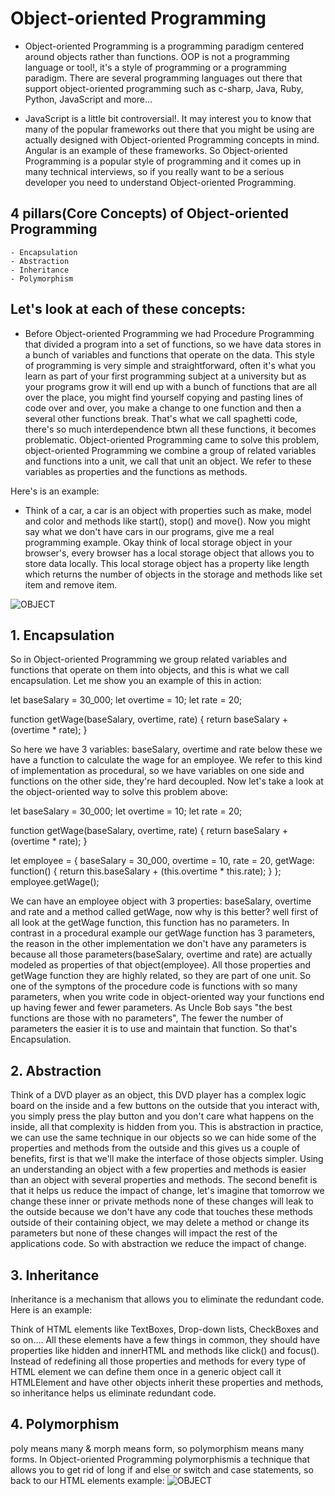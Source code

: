 # Object-oriented Programming

- Object-oriented Programming is a programming paradigm centered around objects rather than functions. OOP is not a programming language or tool!, it's a style of programming or a programming paradigm. There are several programming languages out there that support object-oriented programming such as c-sharp, Java, Ruby, Python, JavaScript and more...

- JavaScript is a little bit controversial!. It may interest you to know that many of the popular frameworks out there that you might be using are actually designed with Object-oriented Programming concepts in mind. Angular is an example of these frameworks. So Object-oriented Programming is a popular style of programming and it comes up in many technical interviews, so if you really want to be a serious developer you need to understand Object-oriented Programming.

## 4 pillars(Core Concepts) of Object-oriented Programming

    - Encapsulation
    - Abstraction
    - Inheritance
    - Polymorphism

## Let's look at each of these concepts:

- Before Object-oriented Programming we had Procedure Programming that divided a program into a set of functions, so we have data stores in a bunch of variables and functions that operate on the data. This style of programming is very simple and straightforward, often it's what you learn as part of your first programming subject at a university but as your programs grow it will end up with a bunch of functions that are all over the place, you might find yourself copying and pasting lines of code over and over, you make a change to one function and then a several other functions break. That's what we call spaghetti code, there's so much interdependence btwn all these functions, it becomes problematic. Object-oriented Programming came to solve this problem, object-oriented Programming we combine a group of related variables and functions into a unit, we call that unit an object. We refer to these variables as properties and the functions as methods.

Here's is an example:

- Think of a car, a car is an object with properties such as make, model and color and methods like start(), stop() and move(). Now you might say what we don't have cars in our programs, give me a real programming example. Okay think of local storage object in your browser's, every browser has a local storage object that allows you to store data locally. This local storage object has a property like length which returns the number of objects in the storage and methods like set item and remove item.

![OBJECT](https://private-user-images.githubusercontent.com/125453474/326393800-36b4bd05-1ecc-4b25-a6d1-36de4c3d17e6.png?jwt=eyJhbGciOiJIUzI1NiIsInR5cCI6IkpXVCJ9.eyJpc3MiOiJnaXRodWIuY29tIiwiYXVkIjoicmF3LmdpdGh1YnVzZXJjb250ZW50LmNvbSIsImtleSI6ImtleTUiLCJleHAiOjE3MTg1NzE2MzQsIm5iZiI6MTcxODU3MTMzNCwicGF0aCI6Ii8xMjU0NTM0NzQvMzI2MzkzODAwLTM2YjRiZDA1LTFlY2MtNGIyNS1hNmQxLTM2ZGU0YzNkMTdlNi5wbmc_WC1BbXotQWxnb3JpdGhtPUFXUzQtSE1BQy1TSEEyNTYmWC1BbXotQ3JlZGVudGlhbD1BS0lBVkNPRFlMU0E1M1BRSzRaQSUyRjIwMjQwNjE2JTJGdXMtZWFzdC0xJTJGczMlMkZhd3M0X3JlcXVlc3QmWC1BbXotRGF0ZT0yMDI0MDYxNlQyMDU1MzRaJlgtQW16LUV4cGlyZXM9MzAwJlgtQW16LVNpZ25hdHVyZT1mMDIxYmZhMjJiOTY2ZDNlZjZlMTgwODY4NjhhOThiMzA3YmQzZDcwZWM2N2Y2YTZjMTlkMTk5M2JkYzUxMmZmJlgtQW16LVNpZ25lZEhlYWRlcnM9aG9zdCZhY3Rvcl9pZD0wJmtleV9pZD0wJnJlcG9faWQ9MCJ9.D7jQGxvZYnJAMGZOCzERd7OgRKyK8uXy1NXtn6mWnds)

## 1. Encapsulation

So in Object-oriented Programming we group related variables and functions that operate on them into objects, and this is what we call encapsulation. Let me show you an example of this in action:


let baseSalary = 30_000;
let overtime = 10;
let rate = 20;

function getWage(baseSalary, overtime, rate) {
  return baseSalary + (overtime * rate);
}

So here we have 3 variables: baseSalary, overtime and rate below these we have a function to calculate the wage for an employee. We refer to this kind of implementation as procedural, so we have variables on one side and functions on the other side, they're hard decoupled. Now let's take a look at the object-oriented way to solve this problem above:


let baseSalary = 30_000;
let overtime = 10;
let rate = 20;

function getWage(baseSalary, overtime, rate) {
  return baseSalary + (overtime * rate);
}

let employee = {
  baseSalary = 30_000,
  overtime = 10,
  rate = 20,
  getWage: function() {
    return this.baseSalary + (this.overtime * this.rate);
  }
};
employee.getWage();


We can have an employee object with 3 properties: baseSalary, overtime and rate and a method called getWage, now why is this better? well first of all look at the getWage function, this function has no parameters. In contrast in a procedural example our getWage function has 3 parameters, the reason in the other implementation we don't have any parameters is because all those parameters(baseSalary, overtime and rate) are actually modeled as properties of that object(employee). All those properties and getWage function they are highly related, so they are part of one unit. So one of the symptons of the procedure code is functions with so many parameters, when you write code in object-oriented way your functions end up having fewer and fewer parameters. As Uncle Bob says "the best functions are those with no parameters", The fewer the number of parameters the easier it is to use and maintain that function. So that's Encapsulation.

## 2. Abstraction

Think of a DVD player as an object, this DVD player has a complex logic board on the inside and a few buttons on the outside that you interact with, you simply press the play button and you don't care what happens on the inside, all that complexity is hidden from you. This is abstraction in practice, we can use the same technique in our objects so we can hide some of the properties and methods from the outside and this gives us a couple of benefits, first is that we'll make the interface of those objects simpler. Using an understanding an object with a few properties and methods is easier than an object with several properties and methods. The second benefit is that it helps us reduce the impact of change, let's imagine that tomorrow we change these inner or private methods none of these changes will leak to the outside because we don't have any code that touches these methods outside of their containing object, we may delete a method or change its parameters but none of these changes will impact the rest of the applications code. So with abstraction we reduce the impact of change.

## 3. Inheritance

Inheritance is a mechanism that allows you to eliminate the redundant code. Here is an example:

Think of HTML elements like TextBoxes, Drop-down lists, CheckBoxes and so on.... All these elements have a few things in common, they should have properties like hidden and innerHTML and methods like click() and focus(). Instead of redefining all those properties and methods for every type of HTML element we can define them once in a generic object call it HTMLElement and have other objects inherit these properties and methods, so inheritance helps us eliminate redundant code.

## 4. Polymorphism
poly means many & morph means form, so polymorphism means many forms. In Object-oriented Programming polymorphismis a technique that allows you to get rid of long if and else or switch and case statements, so back to our HTML elements example:
![OBJECT](https://private-user-images.githubusercontent.com/125453474/326386457-dfff2d30-7118-48b8-8bf0-20f59b6269ad.png?jwt=eyJhbGciOiJIUzI1NiIsInR5cCI6IkpXVCJ9.eyJpc3MiOiJnaXRodWIuY29tIiwiYXVkIjoicmF3LmdpdGh1YnVzZXJjb250ZW50LmNvbSIsImtleSI6ImtleTUiLCJleHAiOjE3MTg1NzE2MzQsIm5iZiI6MTcxODU3MTMzNCwicGF0aCI6Ii8xMjU0NTM0NzQvMzI2Mzg2NDU3LWRmZmYyZDMwLTcxMTgtNDhiOC04YmYwLTIwZjU5YjYyNjlhZC5wbmc_WC1BbXotQWxnb3JpdGhtPUFXUzQtSE1BQy1TSEEyNTYmWC1BbXotQ3JlZGVudGlhbD1BS0lBVkNPRFlMU0E1M1BRSzRaQSUyRjIwMjQwNjE2JTJGdXMtZWFzdC0xJTJGczMlMkZhd3M0X3JlcXVlc3QmWC1BbXotRGF0ZT0yMDI0MDYxNlQyMDU1MzRaJlgtQW16LUV4cGlyZXM9MzAwJlgtQW16LVNpZ25hdHVyZT02OWEwMTI5Y2NhZDZhYTc0NjExYzMyMWJlMWE2NjhkMTQxYjFhN2QwMjY2YzM3ZDA5ZjgwYmUxZDIyOTE3MGI1JlgtQW16LVNpZ25lZEhlYWRlcnM9aG9zdCZhY3Rvcl9pZD0wJmtleV9pZD0wJnJlcG9faWQ9MCJ9.sPUctj4skBdGhSLgc07b5UJRtHh8__sgqLVtdhM5qt4)

